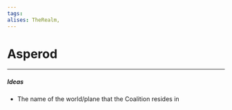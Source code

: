 ```yaml
---
tags: 
alises: TheRealm, 
---
```

# Asperod

---
##### Ideas
- The name of the world/plane that the Coalition resides in 